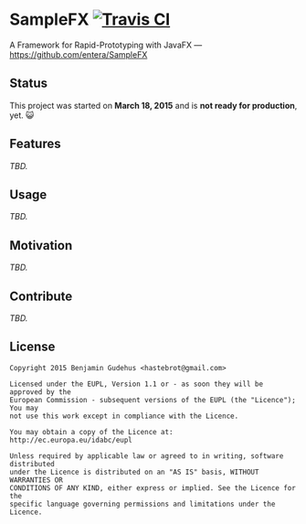 # SampleFX [![Travis CI](https://img.shields.io/travis/entera/SampleFX/master.svg?label=travis&style=flat-square)](https://travis-ci.org/entera/SampleFX)

A Framework for Rapid-Prototyping with JavaFX &mdash; https://github.com/entera/SampleFX


## Status

This project was started on **March 18, 2015** and is **not ready for production**, yet. :smiley_cat:


## Features

_TBD._


## Usage

_TBD._


## Motivation

_TBD._


## Contribute

_TBD._


## License

~~~
Copyright 2015 Benjamin Gudehus <hastebrot@gmail.com>

Licensed under the EUPL, Version 1.1 or - as soon they will be approved by the
European Commission - subsequent versions of the EUPL (the "Licence"); You may
not use this work except in compliance with the Licence.

You may obtain a copy of the Licence at:
http://ec.europa.eu/idabc/eupl

Unless required by applicable law or agreed to in writing, software distributed
under the Licence is distributed on an "AS IS" basis, WITHOUT WARRANTIES OR
CONDITIONS OF ANY KIND, either express or implied. See the Licence for the
specific language governing permissions and limitations under the Licence.
~~~

